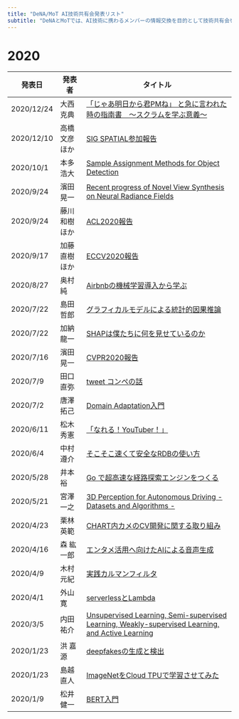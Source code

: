 ```yaml
---
title: "DeNA/MoT AI技術共有会発表リスト"
subtitle: "DeNAとMoTでは、AI技術に携わるメンバーの情報交換を目的として技術共有会を開催しており、毎週2名から30〜40分ほどの発表があります。共有会自体はクローズドですが、社外秘情報を含まない発表についてはこちらのリストにあるように積極的に社外公開しております。"
---
```

# 2020

|発表日|発表者|タイトル|
|----|----|----|
|2020/12/24|大西 克典|[「じゃあ明日から君PMね」 と急に言われた時の指南書　〜スクラムを学ぶ意義〜](https://speakerdeck.com/katsunoriohnishi/ziyaaming-ri-karajun-pmne-toji-niyan-waretashi-falsezhi-nan-shu-sukuramuwoxue-buyi-yi)|
|2020/12/10|高橋 文彦ほか|[SIG SPATIAL参加報告](https://lab.mo-t.com/blog/sigspatial-2020)
|2020/10/1|本多 浩大|[Sample Assignment Methods for Object Detection](https://speakerdeck.com/hirotohonda/digging-into-sample-assignment-methods-for-object-detection)|
|2020/9/24|濱田 晃一|[Recent progress of Novel View Synthesis on Neural Radiance Fields](https://bit.ly/3rM5Upz)|
|2020/9/24|藤川 和樹ほか|[ACL2020報告](https://lab.mo-t.com/blog/conference-report-acl-2020)|
|2020/9/17|加藤 直樹ほか|[ECCV2020報告](https://speakerdeck.com/mot_ai_tech/eccv2020-papers)|
|2020/8/27|奥村 純|[Airbnbの機械学習導入から学ぶ](https://speakerdeck.com/pacocat/airbnbfalseji-jie-xue-xi-dao-ru-karaxue-bu)|
|2020/7/22|島田 哲郎|[グラフィカルモデルによる統計的因果推論](https://speakerdeck.com/tetchi/gurahukarumoderuniyorutong-ji-de-yin-guo-tui-lun-ru-men)|
|2020/7/22|加納 龍一|[SHAPは僕たちに何を見せているのか](https://www.slideshare.net/RyuichiKanoh/miru2020-tutorial-237272385)|
|2020/7/16|濱田 晃一|[CVPR2020報告](https://speakerdeck.com/motokimura/cvpr2020-report)|
|2020/7/9|田口 直弥|[tweet コンペの話](https://www.slideshare.net/taguchinaoya/kaggle-tweet)|
|2020/7/2|唐澤 拓己|[Domain Adaptation入門](https://speakerdeck.com/takarasawa_/domain-adaptation)|
|2020/6/11|松木 秀憲|[「なれる！YouTuber！」](https://speakerdeck.com/mazgi/getting-started-audio-video-recording-and-editing-for-it-engineers)|
|2020/6/4|中村 遵介|[そこそこ速くて安全なRDBの使い方](https://www.slideshare.net/ShunsukeNakamura17/rdb-235406703/ShunsukeNakamura17/rdb-235406703)|
|2020/5/28|井本 裕|[Go で超高速な経路探索エンジンをつくる](https://speakerdeck.com/avvmoto/go-conference-2019-autumn-go-ch)|
|2020/5/21|宮澤 一之|[3D Perception for Autonomous Driving - Datasets and Algorithms -](https://www.slideshare.net/KazuyukiMiyazawa/3d-perception-for-autonomous-driving-datasets-and-algorithms)|
|2020/4/23|栗林 英範|[CHART内カメのCV開発に関する取り組み](https://engineer.dena.com/posts/2020.03/drive-chart-ai-development-part1/)|
|2020/4/16|森 紘一郎|[エンタメ活用へ向けたAIによる音声生成](https://engineer.dena.com/posts/2020.03/speech-synthesis-for-entertainment/)|
|2020/4/9|木村 元紀|[実践カルマンフィルタ](https://speakerdeck.com/motokimura/shi-jian-karumanhuiruta)|
|2020/4/1|外山 寛|[serverlessとLambda](https://qiita.com/toyama0919/items/92ecfabc9d9ce9d1edc1)|
|2020/3/5|内田 祐介|[Unsupervised Learning, Semi-supervised Learning, Weakly-supervised Learning, and Active Learning](https://www.slideshare.net/ren4yu/semi-supervised-weaklysupervised-unsupervised-and-active-learning)|
|2020/1/23|洪 嘉源|[deepfakesの生成と検出](https://www.slideshare.net/InukugiKarakuri/deepfakes)|
|2020/1/23|島越 直人|[ImageNetをCloud TPUで学習させてみた](https://speakerdeck.com/shimacos/pytorchdeshi-meruhazimetefalsetpu)|
|2020/1/9|松井 健一|[BERT入門](https://www.slideshare.net/matsukenbook/bert-217710964)|
